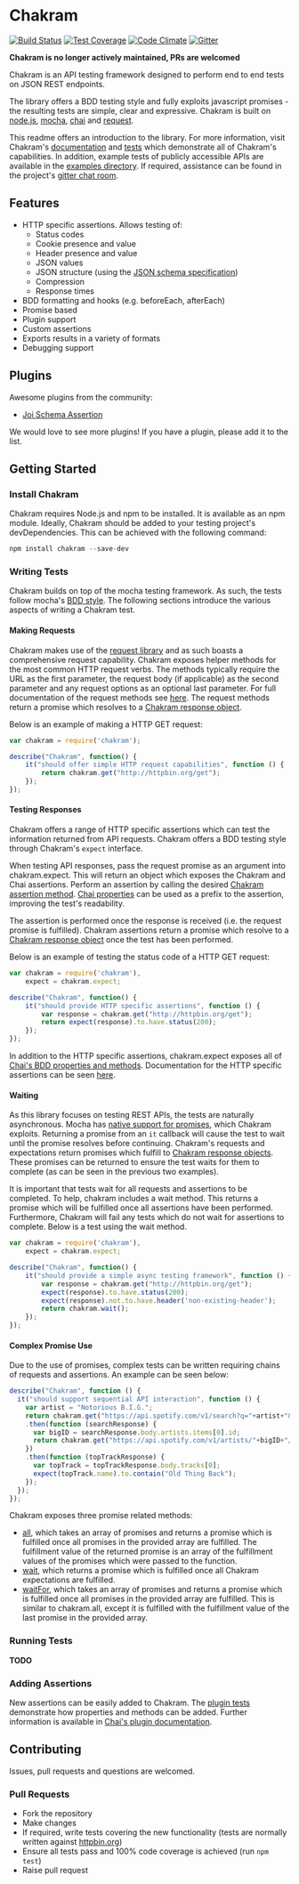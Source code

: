 # Chakram

[![Build Status](https://travis-ci.org/dareid/chakram.svg?branch=master)](https://travis-ci.org/dareid/chakram) [![Test Coverage](https://codeclimate.com/github/dareid/chakram/badges/coverage.svg)](https://codeclimate.com/github/dareid/chakram) [![Code Climate](https://codeclimate.com/github/dareid/chakram/badges/gpa.svg)](https://codeclimate.com/github/dareid/chakram) [![Gitter](https://img.shields.io/badge/gitter-join%20chat-brightgreen.svg)](https://gitter.im/dareid/chakram)

**Chakram is no longer actively maintained, PRs are welcomed**

Chakram is an API testing framework designed to perform end to end tests on JSON REST endpoints.

The library offers a BDD testing style and fully exploits javascript promises - the resulting tests are simple, clear and expressive. Chakram is built on [node.js](https://nodejs.org/), [mocha](http://mochajs.org/), [chai](http://chaijs.com/) and [request](https://github.com/request/request).

This readme offers an introduction to the library. For more information, visit Chakram's [documentation](http://dareid.github.io/chakram/) and [tests](https://github.com/dareid/chakram/tree/master/test) which demonstrate all of Chakram's capabilities. In addition, example tests of publicly accessible APIs are available in the [examples directory](https://github.com/dareid/chakram/tree/master/examples). If required, assistance can be found in the project's [gitter chat room](https://gitter.im/dareid/chakram).

## Features
 * HTTP specific assertions. Allows testing of:
   * Status codes
   * Cookie presence and value
   * Header presence and value
   * JSON values
   * JSON structure (using the [JSON schema specification](http://json-schema.org/documentation.html))
   * Compression
   * Response times
* BDD formatting and hooks (e.g. beforeEach, afterEach)
* Promise based
* Plugin support
* Custom assertions
* Exports results in a variety of formats
* Debugging support

## Plugins
Awesome plugins from the community:
 - [Joi Schema Assertion](https://github.com/roberto/chakram-joi)

We would love to see more plugins! If you have a plugin, please add it to the list.

## Getting Started

### Install Chakram
Chakram requires Node.js and npm to be installed. It is available as an npm module. Ideally, Chakram should be added to your testing project's devDependencies. This can be achieved with the following command:
```js
npm install chakram --save-dev
```

### Writing Tests

Chakram builds on top of the mocha testing framework.  As such, the tests follow mocha's [BDD style](http://mochajs.org/#getting-started). The following sections introduce the various aspects of writing a Chakram test.

#### Making Requests

Chakram makes use of the [request library](https://github.com/request/request) and as such boasts a comprehensive request capability. Chakram exposes helper methods for the most common HTTP request verbs. The methods typically require the URL as the first parameter, the request body (if applicable) as the second parameter and any request options as an optional last parameter. For full documentation of the request methods see [here](http://dareid.github.io/chakram/jsdoc/module-chakram.html). The request methods return a promise which resolves to a [Chakram response object](http://dareid.github.io/chakram/jsdoc/global.html#ChakramResponse).

Below is an example of making a HTTP GET request:
```js
var chakram = require('chakram');

describe("Chakram", function() {
    it("should offer simple HTTP request capabilities", function () {
        return chakram.get("http://httpbin.org/get");
    });
});
```

#### Testing Responses

Chakram offers a range of HTTP specific assertions which can test the information returned from API requests. Chakram offers a BDD testing style through Chakram's `expect` interface.

When testing API responses, pass the request promise as an argument into chakram.expect. This will return an object which exposes the Chakram and Chai assertions. Perform an assertion by calling the desired [Chakram assertion method](http://dareid.github.io/chakram/jsdoc/module-chakram-expectation.html). [Chai properties](http://chaijs.com/api/bdd/) can be used as a prefix to the assertion, improving the test's readability.

The assertion is performed once the response is received (i.e. the request promise is fulfilled). Chakram assertions return a promise which resolve to a [Chakram response object](http://dareid.github.io/chakram/jsdoc/global.html#ChakramResponse) once the test has been performed.

Below is an example of testing the status code of a HTTP GET request:
```js
var chakram = require('chakram'),
    expect = chakram.expect;

describe("Chakram", function() {
    it("should provide HTTP specific assertions", function () {
        var response = chakram.get("http://httpbin.org/get");
        return expect(response).to.have.status(200);
    });
});
```

In addition to the HTTP specific assertions, chakram.expect exposes all of [Chai's BDD properties and methods](http://chaijs.com/api/bdd/). Documentation for the HTTP specific assertions can be seen [here](http://dareid.github.io/chakram/jsdoc/module-chakram-expectation.html).

#### Waiting

As this library focuses on testing REST APIs, the tests are naturally asynchronous. Mocha has [native support for promises](http://mochajs.org/#asynchronous-code), which Chakram exploits. Returning a promise from an `it` callback will cause the test to wait until the promise resolves before continuing. Chakram's requests and expectations return promises which fulfill to [Chakram response objects](http://dareid.github.io/chakram/jsdoc/global.html#ChakramResponse). These promises can be returned to ensure the test waits for them to complete (as can be seen in the previous two examples).

It is important that tests wait for all requests and assertions to be completed. To help, chakram includes a wait method. This returns a promise which will be fulfilled once all assertions have been performed. Furthermore, Chakram will fail any tests which do not wait for assertions to complete. Below is a test using the wait method.

```js
var chakram = require('chakram'),
    expect = chakram.expect;

describe("Chakram", function() {
    it("should provide a simple async testing framework", function () {
        var response = chakram.get("http://httpbin.org/get");
        expect(response).to.have.status(200);
        expect(response).not.to.have.header('non-existing-header');
        return chakram.wait();
    });
});
```

#### Complex Promise Use

Due to the use of promises, complex tests can be written requiring chains of requests and assertions. An example can be seen below:

```js
describe("Chakram", function () {
  it("should support sequential API interaction", function () {
    var artist = "Notorious B.I.G.";
    return chakram.get("https://api.spotify.com/v1/search?q="+artist+"&type=artist")
    .then(function (searchResponse) {
      var bigID = searchResponse.body.artists.items[0].id;
      return chakram.get("https://api.spotify.com/v1/artists/"+bigID+"/top-tracks?country=GB");
    })
    .then(function (topTrackResponse) {
      var topTrack = topTrackResponse.body.tracks[0];
      expect(topTrack.name).to.contain("Old Thing Back");
    });
  });
});
```

Chakram exposes three promise related methods:
 - [all](http://dareid.github.io/chakram/jsdoc/module-chakram.html#.all), which takes an array of promises and returns a promise which is fulfilled once all promises in the provided array are fulfilled. The fulfillment value of the returned promise is an array of the fulfillment values of the promises which were passed to the function.
 - [wait](http://dareid.github.io/chakram/jsdoc/module-chakram.html#.wait), which returns a promise which is fulfilled once all Chakram expectations are fulfilled.
 - [waitFor](http://dareid.github.io/chakram/jsdoc/module-chakram.html#.waitFor), which takes an array of promises and returns a promise which is fulfilled once all promises in the provided array are fulfilled.  This is similar to chakram.all, except it is fulfilled with the fulfillment value of the last promise in the provided array.

### Running Tests

**TODO**

### Adding Assertions

New assertions can be easily added to Chakram. The [plugin tests](https://github.com/dareid/chakram/blob/master/test/core/plugins.js) demonstrate how properties and methods can be added. Further information is available in [Chai's plugin documentation](http://chaijs.com/guide/plugins/).

## Contributing
Issues, pull requests and questions are welcomed.

### Pull Requests

 - Fork the repository
 - Make changes
 - If required, write tests covering the new functionality (tests are normally written against [httpbin.org](http://httpbin.org/))
 - Ensure all tests pass and 100% code coverage is achieved (run `npm test`)
 - Raise pull request
